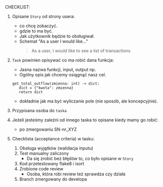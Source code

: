 CHECKLIST:

1. Opisane `Story` od strony usera:
    * co chcę zobaczyć.
    * gdzie to ma być.
    * Jak użytkownik będzie to obsługiwał.
    * Schemat "As a user I would like..."
      > As a user, I would like to see a list of transactions

2. `Task` powinien opisywać co ma robić dana funkcja:
    * Jasna nazwa funkcji, input, output np.
    * Ogólny opis jak chcemy osiągnąć nasz cel.

    ```   
   get_total_outflow(zmienna: int) -> dict:
       dict = {"kwota": zmienna} 
       return dict
   ```
    * dokładnie jak ma być wyliczanie pole (nie sposób, ale koncepcyjnie).
   
3. Przypisana osoba do `taska`

2. Jeżeli jesteśmy zależni od innego taska to opisane kiedy mamy go robić:
    * po zmergowaniu SN-nr_XYZ

4. Checklista (acceptance criteria) w tasku:
   1. Obsługa wyjątków (walidacja inputu)   
   1. Test manualny zaliczony
      * Da się zrobić bez błędów to, co było opisane w `Story`
   1. Kod przetestowany flake8 i isort
   1. Zrobione code review
      * Osoba, która robi review też sprawdza czy działa
   1. Branch zmergowany do developa
   